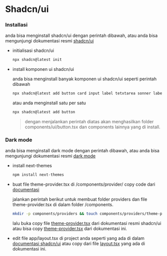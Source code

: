 # Shadcn/ui

### Installasi

anda bisa menginstall shadcn/ui dengan perintah dibawah,
atau anda bisa mengunjungi dokumentasi resmi [shadcn/ui](https://ui.shadcn.com/)

- initialisasi shadcn/ui

  ```bash
  npx shadcn@latest init
  ```

- install komponen ui shadcn/ui

  anda bisa menginstall banyak komponen ui shadcn/ui seperti perintah dibawah

  ```bash
  npx shadcn@latest add button card input label tetxtarea sonner label
  ```

  atau anda menginstall satu per satu

  ```bash
  npx shadcn@latest add button
  ```

  > dengan menjalankan perintah diatas akan menghasilkan folder components/ui/button.tsx dan components lainnya yang di install.

### Dark mode

anda bisa menginstall dark mode dengan perintah dibawah, atau anda bisa mengunjungi dokumentasi resmi [dark mode](https://ui.shadcn.com/docs/dark-mode/next)

- install next-themes

  ```bash
  npm install next-themes
  ```

- buat file theme-provider.tsx di /components/provider/ copy code dari [documentasi](https://ui.shadcn.com/docs/dark-mode/next)

  jalankan perintah berikut untuk membuat folder providers dan file theme-provider.tsx di dalam folder /components.

  ```bash
  mkdir -p components/providers && touch components/providers/theme-provider.tsx
  ```

  lalu buka copy file [theme-provider.tsx](https://ui.shadcn.com/docs/dark-mode/next) dari dokumentasi resmi shadcn/ui atau bisa copy [theme-provider.tsx](/typescript/theme-provider.tsx) dari dokumentasi ini.

- edit file app/layout.tsx di project anda seperti yang ada di dalam [documentasi shadcn/ui](https://ui.shadcn.com/docs/dark-mode/next) atau copy dari file [layout.tsx](/typescript/layout-shadcn-dark-mode.tsx) yang ada di dokumentasi ini.
